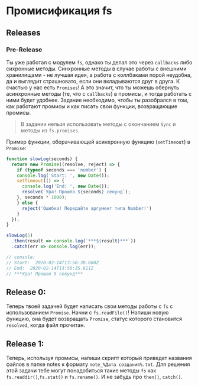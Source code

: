 # Промисификация fs

## Releases

### Pre-Release

Ты уже работал с модулем `fs`, однако ты делал это через `callbacks` либо сихронные методы. Синхронные методы в случае работы с внешними хранилищами - не лучшая идея, а работа с коллбэками порой неудобна, да и выглядит страшновато, если они вкладываются друг в друга. К счастью у нас есть `Promises`! А это значит, что ты можешь обернуть асинхронные методы (те, что с `callbacks`) в промисы, и тогда работать с ними будет удобнее. Задание необходимо, чтобы ты разобрался в том, как работают промисы и как писать свои функции, возвращающие промисы.

> В задании нельзя использовать методы с окончанием `Sync` и методы из `fs.promises`.

Пример функции, оборачивающей асинхронную функцию (`setTimeout`) в `Promise`:
```js
function slowLog(seconds) {
  return new Promise((resolve, reject) => {
    if (typeof seconds === 'number') {
    console.log('Start: ', new Date());
    setTimeout(() => {
      console.log('End: ', new Date());
      resolve(`Ура! Прошло ${seconds} секунд`);
    }, seconds * 1000);
    } else {
      reject('Ошибка! Передайте аргумент типа Number!')
    }
  });
}

slowLog(5)
  .then(result => console.log(`***${result}***`))
  .catch(err => console.log(err));

// console:
// Start:  2020-02-14T13:50:30.600Z
// End:  2020-02-14T13:50:35.611Z
// ***Ура! Прошло 5 секунд***
```

## Release 0:

Теперь твоей задачей будет написать свои методы работы с `fs` с использованием `Promise`.
Начни с `fs.readFile()`! Напиши новую функцию, она будет возвращать `Promise`, статус которого становится `resolved`, когда файл прочитан.

## Release 1:

Теперь, используя промисы, напиши скрипт который приведет названия файлов в папке notes к формату `note_%Дата создания%.txt`.
Для решения этой задачи тебе могут понадобиться такие методы `fs` как `fs.readdir()`,`fs.stat()` и `fs.rename()`. И не забудь про `then()`, `catch()`.
